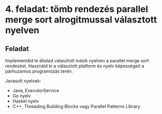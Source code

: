 # 4. feladat: tömb rendezés parallel merge sort alrogitmussal választott nyelven

## Feladat

Implementáld le általad választott másik nyelven a parallel merge sort rendezést. Használd ki a választott platform és nyelv képességeit a párhuzamos programozás terén.

Javasolt nyelvek:

* Java, ExecutorService
* Go nyelv
* Haskel nyelv
* C++, Threading Building Blocks vagy Parallel Patterns Library